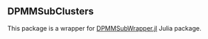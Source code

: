 ## DPMMSubClusters

This package is a wrapper for [DPMMSubWrapper.jl](https://github.com/BGU-CS-VIL/DPMMSubClusters.jl) Julia package.<br>
